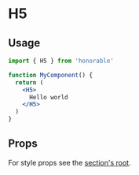 # H5

## Usage

```jsx
import { H5 } from 'honorable'

function MyComponent() {
  return (
    <H5>
      Hello world
    </H5>
  )
}
```

## Props

For style props see the [section's root](/components/html-tags).
